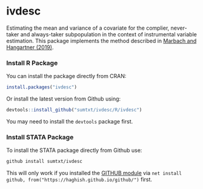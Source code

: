 # ivdesc

Estimating the mean and variance of a covariate for the complier, never-taker and always-taker subpopulation in the context of instrumental variable estimation. This package implements the method described in [Marbach and Hangartner (2019)](https://doi.org/10.1017/pan.2019.48). 

### Install R Package 

You can install the package directly from CRAN: 

```R
install.packages("ivdesc")
```

Or install the latest version from Github using:  

```R
devtools::install_github("sumtxt/ivdesc/R/ivdesc")
```

You may need to install the `devtools` package first. 


### Install STATA Package

To install the STATA package directly from Github use:

```STATA
github install sumtxt/ivdesc
```

This will only work if you installed the [GITHUB module](https://github.com/haghish/github) via `net install github, from("https://haghish.github.io/github/")` first. 
